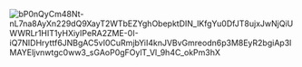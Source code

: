 ![bP0nQyCm48Nt-nL7na8AyXn229dQ9XayT2WTbEZYghObepktDIN_lKfgYu0DfJT8ujxJwNjQiUWWRLr1HIT1yHXiyIPeRA2ZME-0I-iQ7NIDHryttf6JNBgAC5vI0CuRmjbYiI4knJVBvGmreodn6p3M8EyR2bgiAp3lMAYEljvnwtgc0ww3_sGAoP0gFOylT_Vl_9h4C_okPm3hX](https://github.com/oleksandrblazhko/ai-192-amikishyiev/assets/123385187/37cec76d-b3d2-40b4-89ec-2e24644e5eb4)
